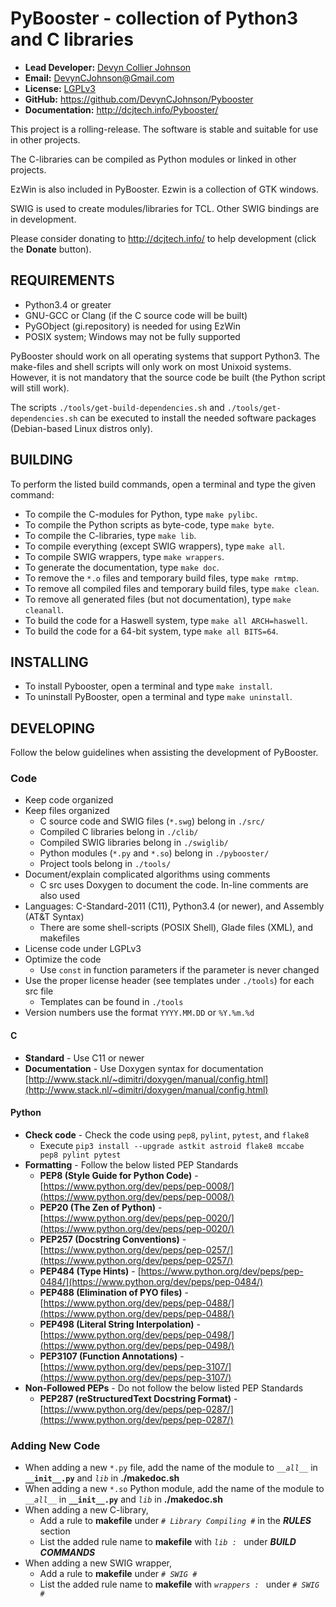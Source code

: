 PyBooster - collection of Python3 and C libraries
======================================

- __Lead Developer:__ [Devyn Collier Johnson](http://dcjtech.info/members/devyncjohnson/)
- __Email:__ <DevynCJohnson@Gmail.com>
- __License:__ [LGPLv3](http://www.gnu.org/licenses/lgpl-3.0.txt)
- __GitHub:__ <https://github.com/DevynCJohnson/Pybooster>
- __Documentation:__ <http://dcjtech.info/Pybooster/>

This project is a rolling-release. The software is stable and suitable for use in other projects.

The C-libraries can be compiled as Python modules or linked in other projects.

EzWin is also included in PyBooster. Ezwin is a collection of GTK windows.

SWIG is used to create modules/libraries for TCL. Other SWIG bindings are in development.

Please consider donating to <http://dcjtech.info/> to help development (click the **Donate** button).


REQUIREMENTS
------------

- Python3.4 or greater
- GNU-GCC or Clang (if the C source code will be built)
- PyGObject (gi.repository) is needed for using EzWin
- POSIX system; Windows may not be fully supported

PyBooster should work on all operating systems that support Python3. The make-files and shell scripts will only work on most Unixoid systems. However, it is not mandatory that the source code be built (the Python script will still work).

The scripts `./tools/get-build-dependencies.sh` and `./tools/get-dependencies.sh` can be executed to install the needed software packages (Debian-based Linux distros only).


BUILDING
--------

To perform the listed build commands, open a terminal and type the given command:

- To compile the C-modules for Python, type `make pylibc`.
- To compile the Python scripts as byte-code, type `make byte`.
- To compile the C-libraries, type `make lib`.
- To compile everything (except SWIG wrappers), type `make all`.
- To compile SWIG wrappers, type `make wrappers`.
- To generate the documentation, type `make doc`.
- To remove the `*.o` files and temporary build files, type `make rmtmp`.
- To remove all compiled files and temporary build files, type `make clean`.
- To remove all generated files (but not documentation), type `make cleanall`.
- To build the code for a Haswell system, type `make all ARCH=haswell`.
- To build the code for a 64-bit system, type `make all BITS=64`.


INSTALLING
----------

- To install Pybooster, open a terminal and type `make install`.
- To uninstall PyBooster, open a terminal and type `make uninstall`.


DEVELOPING
----------

Follow the below guidelines when assisting the development of PyBooster.

### Code ###

- Keep code organized
- Keep files organized
  - C source code and SWIG files (`*.swg`) belong in `./src/`
  - Compiled C libraries belong in `./clib/`
  - Compiled SWIG libraries belong in `./swiglib/`
  - Python modules (`*.py` and `*.so`) belong in `./pybooster/`
  - Project tools belong in `./tools/`
- Document/explain complicated algorithms using comments
  - C src uses Doxygen to document the code. In-line comments are also used
- Languages: C-Standard-2011 (C11), Python3.4 (or newer), and Assembly (AT&T Syntax)
  - There are some shell-scripts (POSIX Shell), Glade files (XML), and makefiles
- License code under LGPLv3
- Optimize the code
  - Use `const` in function parameters if the parameter is never changed
- Use the proper license header (see templates under `./tools`) for each src file
  - Templates can be found in `./tools`
- Version numbers use the format `YYYY.MM.DD` or `%Y.%m.%d`

#### C ####

- **Standard** - Use C11 or newer
- **Documentation** - Use Doxygen syntax for documentation [http://www.stack.nl/~dimitri/doxygen/manual/config.html](http://www.stack.nl/~dimitri/doxygen/manual/config.html)

#### Python ####

- **Check code** - Check the code using `pep8`, `pylint`, `pytest`, and `flake8`
  - Execute `pip3 install --upgrade astkit astroid flake8 mccabe pep8 pylint pytest`
- **Formatting** - Follow the below listed PEP Standards
  - **PEP8 (Style Guide for Python Code)** - [https://www.python.org/dev/peps/pep-0008/](https://www.python.org/dev/peps/pep-0008/)
  - **PEP20 (The Zen of Python)** - [https://www.python.org/dev/peps/pep-0020/](https://www.python.org/dev/peps/pep-0020/)
  - **PEP257 (Docstring Conventions)** - [https://www.python.org/dev/peps/pep-0257/](https://www.python.org/dev/peps/pep-0257/)
  - **PEP484 (Type Hints)** - [https://www.python.org/dev/peps/pep-0484/](https://www.python.org/dev/peps/pep-0484/)
  - **PEP488 (Elimination of PYO files)** - [https://www.python.org/dev/peps/pep-0488/](https://www.python.org/dev/peps/pep-0488/)
  - **PEP498 (Literal String Interpolation)** - [https://www.python.org/dev/peps/pep-0498/](https://www.python.org/dev/peps/pep-0498/)
  - **PEP3107 (Function Annotations)** - [https://www.python.org/dev/peps/pep-3107/](https://www.python.org/dev/peps/pep-3107/)
- **Non-Followed PEPs** - Do not follow the below listed PEP Standards
  - **PEP287 (reStructuredText Docstring Format)** - [https://www.python.org/dev/peps/pep-0287/](https://www.python.org/dev/peps/pep-0287/)

### Adding New Code ###

- When adding a new `*.py` file, add the name of the module to _``__all__``_ in **``__init__.py``** and _`lib`_ in **./makedoc.sh**
- When adding a new `*.so` Python module, add the name of the module to _``__all__``_ in **``__init__.py``** and _`lib`_ in **./makedoc.sh**
- When adding a new C-library,
  - Add a rule to **makefile** under _`# Library Compiling #`_ in the _**RULES**_ section
  - List the added rule name to **makefile** with _``lib : ``_ under _**BUILD COMMANDS**_
- When adding a new SWIG wrapper,
  - Add a rule to **makefile** under _`# SWIG #`_
  - List the added rule name to **makefile** with _``wrappers : ``_ under _`# SWIG #`_
